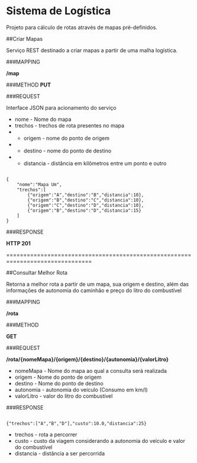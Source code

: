 # Sistema de Logística

Projeto para cálculo de rotas através de mapas pré-definidos.

##Criar Mapas

Serviço REST destinado a criar mapas a partir de uma malha logística.

###MAPPING

**/map** 

###METHOD
**PUT**

###REQUEST

Interface JSON para acionamento do serviço

* nome - Nome do mapa
* trechos - trechos de rota presentes no mapa 
 * * origem - nome do ponto de origem
 * * destino - nome do ponto de destino
 * * distancia - distância em kilômetros entre um ponto e outro

```

{
	"nome":"Mapa Um",
	"trechos":[
		{"origem":"A","destino":"B","distancia":10},
		{"origem":"B","destino":"C","distancia":10},
		{"origem":"C","destino":"D","distancia":10},
		{"origem":"B","destino":"D","distancia":15}
	]
}

```

###RESPONSE

**HTTP 201**

===============================================================================

##Consultar Melhor Rota

Retorna a melhor rota a partir de um mapa, sua origem e destino, além das informações de autonomia do caminhão e preço do litro do combustível

###MAPPING

**/rota**

###METHOD

**GET**

###REQUEST

**/rota/{nomeMapa}/{origem}/{destino}/{autonomia}/{valorLitro}**

* nomeMapa - Nome do mapa ao qual a consulta será realizada
* origem - Nome do ponto de origem
* destino - Nome do ponto de destino
* autonomia - autonomia do veículo (Consumo em km/l)
* valorLitro - valor do litro do combustível

###RESPONSE

```

{"trechos":["A","B","D"],"custo":10.0,"distancia":25}

```

* trechos - rota a percorrer
* custo - custo da viagem considerando a autonomia do veículo e valor do combustível
* distancia - distância a ser percorrida


